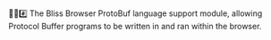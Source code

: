 🌳️🌐️#️⃣️ The Bliss Browser ProtoBuf language support module, allowing Protocol Buffer programs to be written in and ran within the browser.
